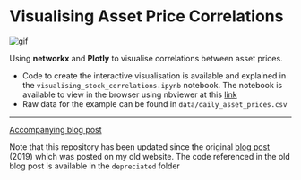 # Visualising Asset Price Correlations

![gif](./assets/stock_correlations_gif.gif)

Using __networkx__ and __Plotly__ to visualise correlations between asset prices.

- Code to create the interactive visualisation is available and explained in the `visualising_stock_correlations.ipynb` notebook. The notebook is available to view in the browser using nbviewer at this [link](https://nbviewer.jupyter.org/github/melintea/asset_price_correlations/blob/master/visualising_stock_correlations.ipynb)
- Raw data for the example can be found in `data/daily_asset_prices.csv` 

---

[Accompanying blog post](https://engineeringfordatascience.com/posts/visualising_asset_price_correlations/)

Note that this repository has been updated since the original [blog post](https://julian-west.github.io/blog/visualising-asset-price-correlations/) (2019) which was posted on my old website. The code referenced in the old blog post is available in the `depreciated` folder
